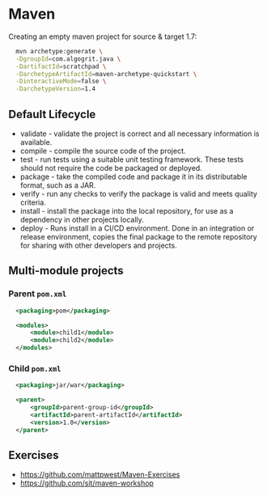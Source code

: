 # Maven

Creating an empty maven project for source & target 1.7:

```bash
  mvn archetype:generate \
  -DgroupId=com.algogrit.java \
  -DartifactId=scratchpad \
  -DarchetypeArtifactId=maven-archetype-quickstart \
  -DinteractiveMode=false \
  -DarchetypeVersion=1.4
```

## Default Lifecycle

* validate - validate the project is correct and all necessary information is available.
* compile - compile the source code of the project.
* test - run tests using a suitable unit testing framework. These tests should not require the code be packaged or deployed.
* package - take the compiled code and package it in its distributable format, such as a JAR.
* verify - run any checks to verify the package is valid and meets quality criteria.
* install - install the package into the local repository, for use as a dependency in other projects locally.
* deploy - Runs install in a CI/CD environment. Done in an integration or release environment, copies the final package to the remote repository for sharing with other developers and projects.

## Multi-module projects

### Parent `pom.xml`

```xml
  <packaging>pom</packaging>

  <modules>
      <module>child1</module>
      <module>child2</module>
  </modules>
```

### Child `pom.xml`

```xml
  <packaging>jar/war</packaging>

  <parent>
      <groupId>parent-group-id</groupId>
      <artifactId>parent-artifactId</artifactId>
      <version>1.0</version>
  </parent>
```

## Exercises

* https://github.com/mattpwest/Maven-Exercises
* https://github.com/sit/maven-workshop
